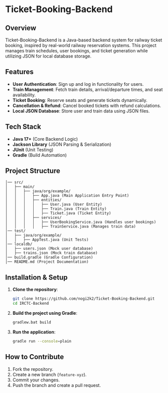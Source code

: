 # Ticket-Booking-Backend

## Overview

Ticket-Booking-Backend is a Java-based backend system for railway ticket booking, inspired by real-world railway reservation systems. This project manages train schedules, user bookings, and ticket generation while utilizing JSON for local database storage.

## Features

- **User Authentication**: Sign up and log in functionality for users.
- **Train Management**: Fetch train details, arrival/departure times, and seat availability.
- **Ticket Booking**: Reserve seats and generate tickets dynamically.
- **Cancellation & Refund**: Cancel booked tickets with refund calculations.
- **Local JSON Database**: Store user and train data using JSON files.

## Tech Stack

- **Java 17+** (Core Backend Logic)
- **Jackson Library** (JSON Parsing & Serialization)
- **JUnit** (Unit Testing)
- **Gradle** (Build Automation)

## Project Structure

```
│── src/
│   ├── main/
│   │   ├── java/org/example/
│   │   │   ├── App.java (Main Application Entry Point)
│   │   │   ├── entities/
│   │   │   │   ├── User.java (User Entity)
│   │   │   │   ├── Train.java (Train Entity)
│   │   │   │   ├── Ticket.java (Ticket Entity)
│   │   │   ├── services/
│   │   │   │   ├── UserBookingService.java (Handles user bookings)
│   │   │   │   ├── TrainService.java (Manages train data)
│── test/
│   ├── java/org/example/
│   │   ├── AppTest.java (Unit Tests)
│── localdb/
│   ├── users.json (Mock user database)
│   ├── trains.json (Mock train database)
│── build.gradle (Gradle Configuration)
│── README.md (Project Documentation)
```

## Installation & Setup

1. **Clone the repository**:
   ```sh
   git clone https://github.com/nogi2k2/Ticket-Booking-Backend.git
   cd IRCTC-Backend
   ```
2. **Build the project using Gradle**:
   ```sh
   gradlew.bat build
   ```
3. **Run the application**:
   ```sh
   gradle run --console=plain
   ```

## How to Contribute

1. Fork the repository.
2. Create a new branch (`feature-xyz`).
3. Commit your changes.
4. Push the branch and create a pull request.